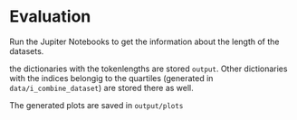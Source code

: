 # Evaluation

Run the Jupiter Notebooks to get the information about the length of the datasets.

the dictionaries with the tokenlengths are stored `output`. Other dictionaries with the indices belongig to the quartiles (generated in `data/i_combine_dataset`) are stored there as well.

The generated plots are saved in `output/plots`